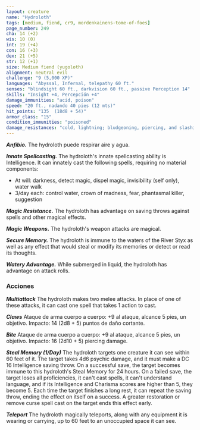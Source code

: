 ```yaml
---
layout: creature
name: "Hydroloth"
tags: [medium, fiend, cr9, mordenkainens-tome-of-foes]
page_number: 249
cha: 14 (+2)
wis: 10 (0)
int: 19 (+4)
con: 16 (+3)
dex: 21 (+5)
str: 12 (+1)
size: Medium fiend (yugoloth)
alignment: neutral evil
challenge: "9 (5,000 XP)"
languages: "Abyssal, Infernal, telepathy 60 ft."
senses: "blindsight 60 ft., darkvision 60 ft., passive Perception 14"
skills: "Insight +4, Percepción +4"
damage_immunities: "acid, poison"
speed: "20 ft., nadando 40 pies (12 mts)"
hit_points: "135  (18d8 + 54)"
armor_class: "15"
condition_immunities: "poisoned"
damage_resistances: "cold, lightning; bludgeoning, piercing, and slashing from nonmagical attacks"
---
```


***Anfibio.*** The hydroloth puede respirar aire y agua.

***Innate Spellcasting.*** The hydroloth's innate spellcasting ability is Intelligence. It can innately cast the following spells, requiring no material components:
* At will: darkness, detect magic, dispel magic, invisibility (self only), water walk
* 3/day each: control water, crown of madness, fear, phantasmal killer, suggestion

***Magic Resistance.*** The hydroloth has advantage on saving throws against spells and other magical effects.

***Magic Weapons.*** The hydroloth's weapon attacks are magical.

***Secure Memory.*** The hydroloth is immune to the waters of the River Styx as well as any effect that would steal or modify its memories or detect or read its thoughts.

***Watery Advantage.*** While submerged in liquid, the hydroloth has advantage on attack rolls.

### Acciones

***Multiattack*** The hydroloth makes two melee attacks. In place of one of these attacks, it can cast one spell that takes 1 action to cast.

***Claws*** Ataque de arma cuerpo a cuerpo: +9 al ataque, alcance 5 pies, un objetivo. Impacto: 14 (2d8 + 5) puntos de daño cortante.

***Bite*** Ataque de arma cuerpo a cuerpo: +9 al ataque, alcance 5 pies, un objetivo. Impacto: 16 (2d10 + 5) piercing damage.

***Steal Memory (1/Day)*** The hydroloth targets one creature it can see within 60 feet of it. The target takes 4d6 psychic damage, and it must make a DC 16 Intelligence saving throw. On a successful save, the target becomes immune to this hydroloth's Steal Memory for 24 hours. On a failed save, the target loses all proficiencies, it can't cast spells, it can't understand language, and if its Intelligence and Charisma scores are higher than 5, they become 5. Each time the target finishes a long rest, it can repeat the saving throw, ending the effect on itself on a success. A greater restoration or remove curse spell cast on the target ends this effect early.

***Teleport*** The hydroloth magically teleports, along with any equipment it is wearing or carrying, up to 60 feet to an unoccupied space it can see.